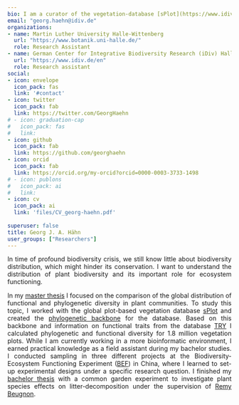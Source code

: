 ```yaml
---
bio: I am a curator of the vegetation-database [sPlot](https://www.idiv.de/en/splot.html) and looking for a PhD position in the field of plant-community assembladge and ecosystem functioning.
email: "georg.haehn@idiv.de"
organizations:
- name: Martin Luther University Halle-Wittenberg
  url: "https://www.botanik.uni-halle.de/"
  role: Research Assistant
- name: German Center for Integrative Biodiversity Research (iDiv) Halle-Jena-Leipzig 
  url: "https://www.idiv.de/en"
  role: Research assistant
social:
- icon: envelope
  icon_pack: fas
  link: '#contact'
- icon: twitter
  icon_pack: fab
  link: https://twitter.com/GeorgHaehn
# - icon: graduation-cap
#   icon_pack: fas
#   link: 
- icon: github
  icon_pack: fab
  link: https://github.com/georghaehn
- icon: orcid
  icon_pack: fab
  link: https://orcid.org/my-orcid?orcid=0000-0003-3733-1498
# - icon: publons
#   icon_pack: ai
#   link: 
- icon: cv
  icon_pack: ai
  link: 'files/CV_georg-haehn.pdf'
  
superuser: false
title: Georg J. A. Hähn
user_groups: ["Researchers"]
---
```


<style>
div {
  text-align: justify;
  text-justify: inter-word;
}
</style>

<div>

In time of profound biodiversity crisis, we still know little about biodiversity distribution, which might hinder its conservation. I want to understand the distribution of plant biodiversity and its important role for ecosystem functioning.

In my [master thesis](files/master-thesis_final_GH.pdf) I focused on the comparison of the global distribution of functional and phylogenetic diversity in plant communities. To study this topic, I worked with the global plot-based vegetation database [sPlot](https://www.idiv.de/en/splot.html) and created the [phylogenetic backbone](https://www.idiv.de/fileadmin/content/Files_sPlot/Documents/FAMILY-TREE_sPlot3.0.pdf) for the database. Based on this backbone and information on functional traits from the database [TRY](https://www.try-db.org/TryWeb/Home.php) I calculated phylogenetic and functional diversity for 1.8 million vegetation plots. 
While I am currently working in a more bioinformatic environment, I earned practical knowledge as a field assistant during my bachelor studies. I conducted sampling in three different projects at the Biodiversity-Ecosystem Functioning Experiment ([BEF](https://bef-china.com/)) in China, where I learned to set-up experimental designs under a specific research question. I finished my [bachelor thesis](files/bachelorarbeit_georg.haehn_18.08.2020.pdf) with a common garden experiment to investigate plant species effects on litter-decomposition under the supervision of [Remy Beugnon](https://remybeugnon.netlify.app/). 

</div>

